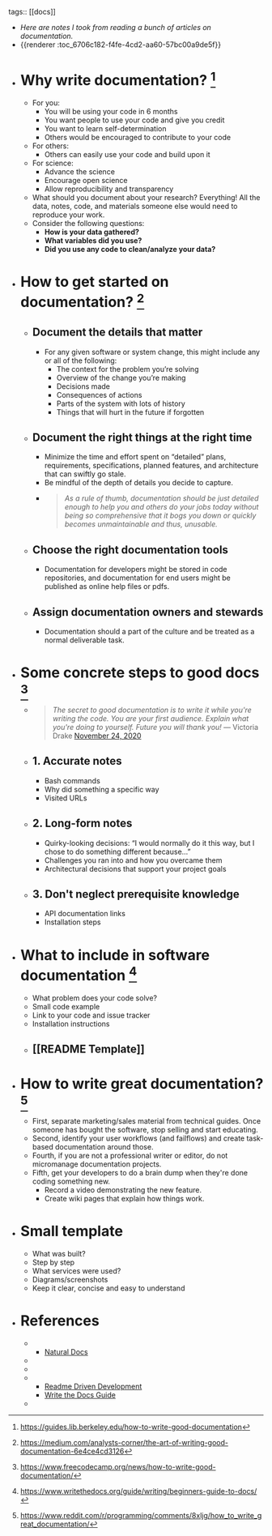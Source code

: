 tags:: [[docs]]

- *Here are notes I took from reading a bunch of articles on documentation.*
- {{renderer :toc_6706c182-f4fe-4cd2-aa60-57bc00a9de5f}}
- # Why write documentation? [^1]
	- For you:
		- You will be using your code in 6 months
		- You want people to use your code and give you credit
		- You want to learn self-determination
		- Others would be encouraged to contribute to your code
	- For others:
		- Others can easily use your code and build upon it
	- For science:
		- Advance the science
		- Encourage open science
		- Allow reproducibility and transparency
	- What should you document about your research? Everything! All the data, notes, code, and materials someone else would need to reproduce your work.
	- Consider the following questions:
		- **How is your data gathered?**
		- **What variables did you use?**
		- **Did you use any code to clean/analyze your data?**
- # How to get started on documentation? [^2]
	- ## Document the details that matter
		- For any given software or system change, this might include any or all of the following:
			- The context for the problem you’re solving
			- Overview of the change you’re making
			- Decisions made
			- Consequences of actions
			- Parts of the system with lots of history
			- Things that will hurt in the future if forgotten
	- ## Document the right things at the right time
		- Minimize the time and effort spent on “detailed” plans, requirements, specifications, planned features, and architecture that can swiftly go stale.
		- Be mindful of the depth of details you decide to capture.
		- > *As a rule of thumb, documentation should be just detailed enough to help you and others do your jobs today without being so comprehensive that it bogs you down or quickly becomes unmaintainable and thus, unusable.*
	- ## Choose the right documentation tools
		- Documentation for developers might be stored in code repositories, and documentation for end users might be published as online help files or pdfs.
	- ## Assign documentation owners and stewards
		- Documentation should a part of the culture and be treated as a normal deliverable task.
- # Some concrete steps to good docs [^3]
	- > *The secret to good documentation is to write it while you're writing the code. You are your first audience. Explain what you're doing to yourself. Future you will thank you!*
	  — Victoria Drake [November 24, 2020](https://twitter.com/victoriadotdev/status/1331262801797652483?ref_src=twsrc%5Etfw)
	- ## 1. Accurate notes
		- Bash commands
		- Why did something a specific way
		- Visited URLs
	- ## 2. Long-form notes
		- Quirky-looking decisions: “I would normally do it this way, but I chose to do something different because…”
		- Challenges you ran into and how you overcame them
		- Architectural decisions that support your project goals
	- ## 3. Don't neglect prerequisite knowledge
		- API documentation links
		- Installation steps
- # What to include in software documentation [^4]
	- What problem does your code solve?
	- Small code example
	- Link to your code and issue tracker
	- Installation instructions
	- ## [[README Template]]
- # How to write great documentation? [^5]
	- First, separate marketing/sales material from technical guides. Once someone has bought the software, stop selling and start educating.
	- Second, identify your user workflows (and failflows) and create task-based documentation around those.
	- Fourth, if you are not a professional writer or editor, do not micromanage documentation projects.
	- Fifth, get your developers to do a brain dump when they're done coding something new.
		- Record a video demonstrating the new feature.
		- Create wiki pages that explain how things work.
- # Small template
	- What was built?
	- Step by step
	- What services were used?
	- Diagrams/screenshots
	- Keep it clear, concise and easy to understand
- # References
	- [^1]: https://guides.lib.berkeley.edu/how-to-write-good-documentation
		- [Natural Docs](https://www.naturaldocs.org/getting_started/)
	- [^2]: https://medium.com/analysts-corner/the-art-of-writing-good-documentation-6e4ce4cd3126
	- [^3]: https://www.freecodecamp.org/news/how-to-write-good-documentation/
	- [^4]: https://www.writethedocs.org/guide/writing/beginners-guide-to-docs/
		- [Readme Driven Development](https://tom.preston-werner.com/2010/08/23/readme-driven-development.html)
		- [Write the Docs Guide](https://www.writethedocs.org/guide/)
	- [^5]: https://www.reddit.com/r/programming/comments/8xljg/how_to_write_great_documentation/